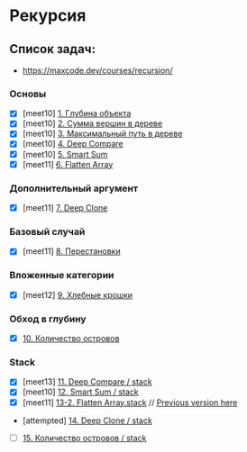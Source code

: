 # Рекурсия

## Список задач:
 - https://maxcode.dev/courses/recursion/

### Основы
- [x] [meet10] [1. Глубина объекта](1.max-depth.js)
- [x] [meet10] [2. Сумма вершин в дереве](2.tree-sum.js)
- [x] [meet10] [3. Максимальный путь в дереве](3.tree-max-path.js)
- [x] [meet10] [4. Deep Compare](4.deep-compare.js)
- [x] [meet10] [5. Smart Sum](5.smart-sum.js)
- [x] [meet11] [6. Flatten Array](6.flatten-arr.js)

### Дополнительный аргумент
- [x] [meet11] [7. Deep Clone](7.clone.js)

### Базовый случай
- [x] [meet11] [8. Перестановки](8.permutations.js)

### Вложенные категории
- [x] [meet12] [9. Хлебные крошки](9.breadcrumbs.js)

### Обход в глубину
- [x] [10. Количество островов](10.islands-count.js)

### Stack
- [x] [meet13] [11. Deep Compare / stack](11.deep-compare.stack.js)
- [x] [meet10] [12. Smart Sum / stack](12.smart-sum.stack.js)
- [x] [meet11] [13-2. Flatten Array.stack](13-2.flatten-arr.stack.js) // [Previous version here](13.flatten-arr.stack.js)
- [attempted] [14. Deep Clone / stack](14.clone.stack.js)
- [ ] [15. Количество островов / stack](15.islands-count.stack.js)